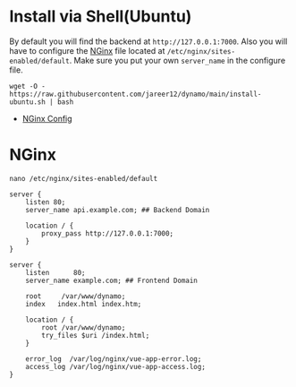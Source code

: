 # Install via Shell(Ubuntu)

By default you will find the backend at `http://127.0.0.1:7000`. Also you will have to configure the [NGinx](#NGinx) file located at `/etc/nginx/sites-enabled/default`. Make sure you put your own `server_name` in the configure file.

```shell
wget -O - https://raw.githubusercontent.com/jareer12/dynamo/main/install-ubuntu.sh | bash
```

- [NGinx Config](#NGinx)

# NGinx

```shell
nano /etc/nginx/sites-enabled/default
```

```nginx
server {
    listen 80;
    server_name api.example.com; ## Backend Domain

    location / {
        proxy_pass http://127.0.0.1:7000;
    }
}
```

```nginx
server {
    listen      80;
    server_name example.com; ## Frontend Domain

    root     /var/www/dynamo;
    index   index.html index.htm;

    location / {
        root /var/www/dynamo;
        try_files $uri /index.html;
    }

    error_log  /var/log/nginx/vue-app-error.log;
    access_log /var/log/nginx/vue-app-access.log;
}
```

